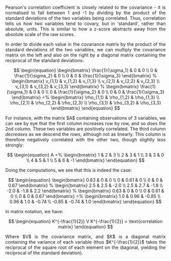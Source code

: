 <div style="text-align: justify">
<p> Pearson's correlation coefficient is closely related to the covariance - it
is normalised to fall between 1 and -1 by dividing by the product of the
standard deviations of the two variables being correlated. Thus, correlation
tells us how two variables tend to covary, but in 'standard', rather than
absolute, units. This is similar to how a z-score abstracts away from the
absolute scale of the raw scores. </p>

<p> In order to divide each value in the covariance matrix by the product of
the standard deviations of the two variables, we can multiply the covariance
matrix on the left and also on the right by a diagonal matrix containing the
reciprocal of the standard deviations:</p>
</div>

$$
\begin{equation}
\begin{bmatrix}
    \frac{1}{\sigma_1} & 0 & 0 \\
    0 & \frac{1}{\sigma_2} & 0 \\
    0 & 0 & \frac{1}{\sigma_3}
\end{bmatrix}
%
\begin{bmatrix}
    v_{1,1} & v_{1,2} & v_{1,3} \\
    v_{2,1} & v_{2,2} & v_{2,3} \\
    v_{3,1} & v_{3,2} & v_{3,3}
\end{bmatrix}
%
\begin{bmatrix}
    \frac{1}{\sigma_1} & 0 & 0 \\
    0 & \frac{1}{\sigma_2} & 0 \\
    0 & 0 & \frac{1}{\sigma_3}
\end{bmatrix}
=%
\begin{bmatrix}
    \rho_{1,1} & \rho_{1,2} & \rho_{1,3} \\
    \rho_{2,1} & \rho_{2,2} & \rho_{2,3} \\
    \rho_{3,1} & \rho_{3,2} & \rho_{3,3}
\end{bmatrix}
\end{equation}
$$

<div style="text-align: justify">
<p> For instance, with the matrix $A$ containing observations of 3 variables,
we can see by eye that the first column increases row by row, and so does the
2nd column. These two variables are positively correlated. The third column
<i>decreases</i> as we descend the rows, although not as linearly. This column
is therefore negatively correlated with the other two, though slightly less
strongly: </p>
</div>

$$
\begin{equation}
A =%
\begin{bmatrix}
    1 & 2 & 3 \\
    2 & 3 & 1 \\
    3 & 3 & 0 \\
    4 & 5 & 1 \\
    5 & 6 & -1
\end{bmatrix}
\end{equation}
$$

<div style="text-align: justify">
<p>Doing the computations, we see that this is indeed the case:</p>
</div>

$$
\begin{equation}
\begin{bmatrix}
    0.63 & 0 & 0 \\
    0 & 0.61 & 0 \\
    0 & 0 & 0.67
\end{bmatrix}
%
\begin{bmatrix}
    2.5 & 2.5 & -2.0 \\
    2.5 & 2.7 & -1.8 \\
    -2.0 & -1.8 & 2.2
\end{bmatrix}
%
\begin{bmatrix}
    0.63 & 0 & 0 \\
    0 & 0.61 & 0 \\
    0 & 0 & 0.67
\end{bmatrix}
=%
\begin{bmatrix}
    1.0 & 0.96 & -0.85 \\
    0.96 & 1.0 & -0.74 \\
    -0.85 & -0.74 & 1.0
\end{bmatrix}
\end{equation}
$$

<div style="text-align: justify">
<p>In matrix notation, we have:</p>
</div>

$$
\begin{equation}
K^{-\frac{1}{2}} V K^{-\frac{1}{2}} = \text{correlation matrix}
\end{equation}
$$

<div style="text-align: justify">
<p>Where $V$ is the covariance matrix, and $K$ is a diagonal matrix containing
the variance of each variable (thus $K^{-\frac{1}{2}}$ takes the reciprocal of
the square root of each element on the diagonal, yielding the reciprocal of the
standard deviation).</p>
</div>
